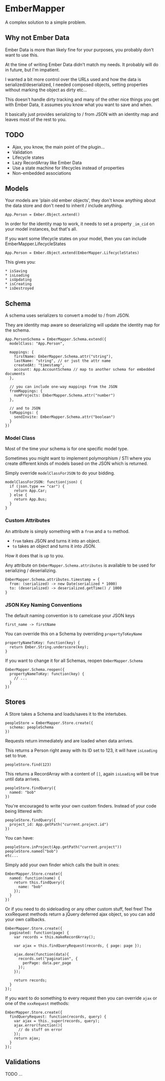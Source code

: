 # EmberMapper

A complex solution to a simple problem.

## Why not Ember Data

Ember Data is more than likely fine for your purposes, you probably don't want
to use this.

At the time of writing Ember Data didn't match my needs. It probably will do in future, but I'm impatient.

I wanted a bit more control over the URLs used and how the data is serialized/deserialized,
I needed composed objects, setting properties without marking the object as dirty etc...

This doesn't handle dirty tracking and many of the other nice things you get with Ember Data,
it assumes you know what you want to save and when.

It basically just provides serializing to / from JSON with an identity map and leaves most of the rest to you.

## TODO

* Ajax, you know, the main point of the plugin...
* Validation
* Lifecycle states
* Lazy RecordArray like Ember Data
* Use a state machine for lifecycles instead of properties
* Non-embedded associations

## Models

Your models are 'plain old ember objects', they don't know anything about the
data store and don't need to inherit / include anything.

    App.Person = Ember.Object.extend()

In order for the identity map to work, it needs to set a property `_im_cid` on
your model instances, but that's all.

If you want some lifecycle states on your model, then you can include EmberMapper.LifecycleStates

    App.Person = Ember.Object.extend(EmberMapper.LifecycleStates)

This gives you:

    * isSaving
    * isLoading
    * isUpdating
    * isCreating
    * isDestroyed

## Schema

A schema uses serializers to convert a model to / from JSON.

They are identity map aware so deserializing will update the identity map for the schema.

    App.PersonSchema = EmberMapper.Schema.extend({
      modelClass: "App.Person",

      mappings: {
        firstName: EmberMapper.Schema.attr("string"),
        lastName: "string", // or just the attr name
        createdAt: "timestamp",
        account: App.AccountSchema // map to another schema for embedded documents
      },

      // you can include one-way mappings from the JSON
      fromMappings: {
        numProjects: EmberMapper.Schema.attr("number")
      },

      // and to JSON
      toMappings: {
        sendInvite: EmberMapper.Schema.attr("boolean")
      }
    })

### Model Class

Most of the time your schema is for one specific model type.

Sometimes you might want to implement polymorphism / STI where you create different kinds of models
based on the JSON which is returned.

Simply override `modelClassForJSON` to do your bidding.

    modelClassForJSON: function(json) {
      if (json.type == "car") {
        return App.Car;
      } else {
        return App.Bus;
      }
    }

### Custom Attributes

An attribute is simply something with a `from` and a `to` method.

* `from` takes JSON and turns it into an object.
* `to` takes an object and turns it into JSON.

How it does that is up to you.

Any attribute on `EmberMapper.Schema.attributes` is available to be used for serializing / deserializing.

    EmberMapper.Schema.attributes.timestamp = {
      from: (serialized) -> new Date(serialized * 1000)
      to: (deserialized) -> deserialized.getTime() / 1000
    }

### JSON Key Naming Conventions

The default naming convention is to camelcase your JSON keys

    first_name -> firstName

You can override this on a Schema by overriding `propertyToKeyName`

    propertyNameToKey: function(key) {
      return Ember.String.underscore(key);
    }

If you want to change it for all Schemas, reopen `EmberMapper.Schema`

    EmberMapper.Schema.reopen({
      propertyNameToKey: function(key) {
        // ...
      }
    })


## Stores

A Store takes a Schema and loads/saves it to the intertubes.

    peopleStore = EmberMapper.Store.create({
      schema: peopleSchema
    })

Requests return immediately and are loaded when data arrives.

This returns a Person right away with its ID set to 123, it will have `isLoading` set to true.

    peopleStore.find(123)

This returns a RecordArray with a content of `[]`, again `isLoading` will be true until data arrives.

    peopleStore.findQuery({
      named: "bob"
    })

You're encouraged to write your own custom finders. Instead of your code being littered with:

    peopleStore.findQuery({
      project_id: App.getPath("current.project.id")
    })

You can have:

    peopleStore.inProject(App.getPath("current.project"))
    peopleStore.named("bob")
    etc...

Simply add your own finder which calls the built in ones:

    EmberMapper.Store.create({
      named: function(name) {
        return this.findQuery({
          name: "bob"
        });
      }
    })

Or if you need to do sideloading or any other custom stuff, feel free!
The xxxRequest methods return a jQuery deferred ajax object, so you can add your own callbacks.

    EmberMapper.Store.create({
      paginated: function(page) {
        var records = this.makeRecordArray();

        var ajax = this.findQueryRequest(records, { page: page });

        ajax.done(function(data){
          records.set("pagination", {
            perPage: data.per_page
          });
        });

        return records;
      }
    });

If you want to do something to every request then you can override `ajax` or one of
the `xxxRequest` methods:

    EmberMapper.Store.create({
      findQueryRequest: function(records, query) {
        var ajax = this._super(records, query);
        ajax.error(function(){
          // do stuff on error
        });
        return ajax;
      }
    });

## Validations

TODO ...

